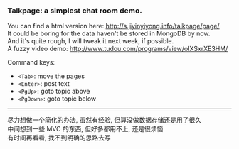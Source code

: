 
### Talkpage: a simplest chat room demo.  

You can find a html version here: http://s.jiyinyiyong.info/talkpage/page/  
It could be boring for the data haven't be stored in MongoDB by now.  
And it's quite rough, I will tweak it next week, if possible.  
A fuzzy video demo: http://www.tudou.com/programs/view/oIXSxrXE3HM/  

Command keys:  

* `<Tab>`: move the pages  
* `<Enter>`: post text  
* `<PgUp>`: goto topic above  
* `<PgDown>`: goto topic below  

------  

尽力想做一个简化的办法, 虽然有经验, 但算没做数据存储还是用了很久  
中间想到一些 MVC 的东西, 但好多都用不上, 还是很烦恼  
有时间再看看, 找不到明确的思路去写  
